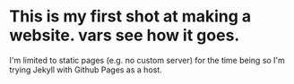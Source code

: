 # This is my first shot at making a website. vars see how it goes.

I'm limited to static pages (e.g. no custom server) for the time being so I'm trying Jekyll with Github Pages as a host.
